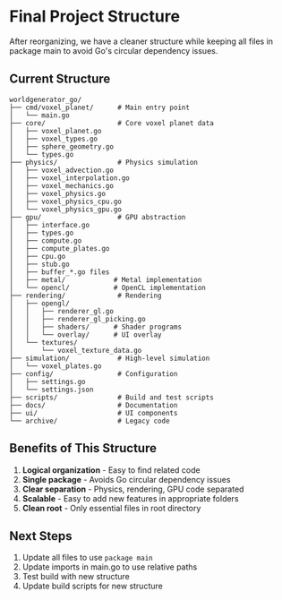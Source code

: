 # Final Project Structure

After reorganizing, we have a cleaner structure while keeping all files in package main to avoid Go's circular dependency issues.

## Current Structure

```
worldgenerator_go/
├── cmd/voxel_planet/      # Main entry point
│   └── main.go
├── core/                  # Core voxel planet data
│   ├── voxel_planet.go
│   ├── voxel_types.go
│   ├── sphere_geometry.go
│   └── types.go
├── physics/               # Physics simulation
│   ├── voxel_advection.go
│   ├── voxel_interpolation.go
│   ├── voxel_mechanics.go
│   ├── voxel_physics.go
│   ├── voxel_physics_cpu.go
│   └── voxel_physics_gpu.go
├── gpu/                   # GPU abstraction
│   ├── interface.go
│   ├── types.go
│   ├── compute.go
│   ├── compute_plates.go
│   ├── cpu.go
│   ├── stub.go
│   ├── buffer_*.go files
│   ├── metal/            # Metal implementation
│   └── opencl/           # OpenCL implementation
├── rendering/             # Rendering
│   ├── opengl/
│   │   ├── renderer_gl.go
│   │   ├── renderer_gl_picking.go
│   │   ├── shaders/      # Shader programs
│   │   └── overlay/      # UI overlay
│   └── textures/
│       └── voxel_texture_data.go
├── simulation/            # High-level simulation
│   └── voxel_plates.go
├── config/                # Configuration
│   ├── settings.go
│   └── settings.json
├── scripts/               # Build and test scripts
├── docs/                  # Documentation
├── ui/                    # UI components
└── archive/               # Legacy code
```

## Benefits of This Structure

1. **Logical organization** - Easy to find related code
2. **Single package** - Avoids Go circular dependency issues  
3. **Clear separation** - Physics, rendering, GPU code separated
4. **Scalable** - Easy to add new features in appropriate folders
5. **Clean root** - Only essential files in root directory

## Next Steps

1. Update all files to use `package main`
2. Update imports in main.go to use relative paths
3. Test build with new structure
4. Update build scripts for new structure